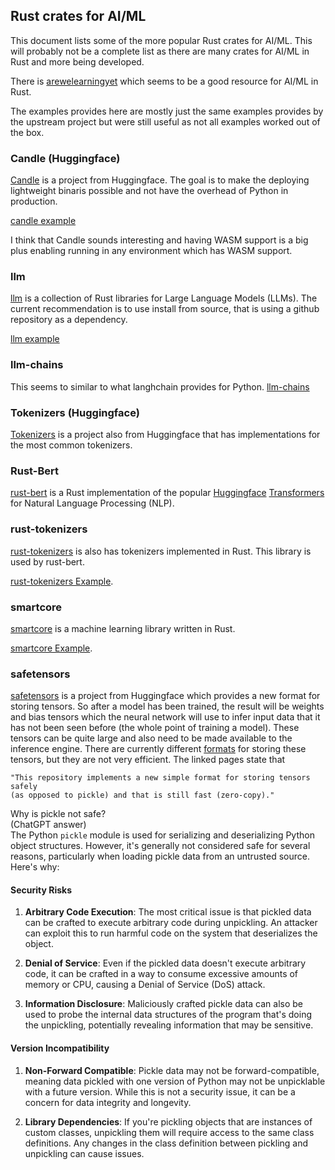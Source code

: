 ## Rust crates for AI/ML
This document lists some of the more popular Rust crates for AI/ML. This will
probably not be a complete list as there are many crates for AI/ML in Rust and
more being developed.

There is [arewelearningyet](https://www.arewelearningyet.com/) which seems to
be a good resource for AI/ML in Rust.

The examples provides here are mostly just the same examples provides by the
upstream project but were still useful as not all examples worked out of the
box.

### Candle (Huggingface)
[Candle](https://github.com/huggingface/candle) is a project from Huggingface.
The goal is to make the deploying lightweight binaris possible and not have the
overhead of Python in production.

[candle example](../hugging-face/rust/candle-example)

I think that Candle sounds interesting and having WASM support is a big plus
enabling running in any environment which has WASM support.

### llm
[llm](https://github.com/rustformers/llm) is a collection of Rust libraries for
Large Language Models (LLMs). The current recommendation is to use install from
source, that is using a github repository as a dependency.

[llm example](../fundamentals/rust/llm-example/README.md    )


### llm-chains
This seems to similar to what langhchain provides for Python.
[llm-chains](https://github.com/sobelio/llm-chain)


### Tokenizers (Huggingface)
[Tokenizers](https://github.com/huggingface/tokenizers) is a project also from
Huggingface that has implementations for the most common tokenizers.

### Rust-Bert
[rust-bert](https://github.com/guillaume-be/rust-bert) is a Rust implementation
of the popular [Huggingface](https://huggingface.co/)
[Transformers](https://github.com/huggingface/transformers) for Natural Language
Processing (NLP).

### rust-tokenizers
[rust-tokenizers](https://github.com/guillaume-be/rust-tokenizers) is also has
tokenizers implemented in Rust. This library is used by rust-bert.

[rust-tokenizers Example](../embeddings/rust/rust-tokenizers-example).

### smartcore
[smartcore](https://smartcorelib.org/) is a machine learning library written in
Rust. 

[smartcore Example](../fundamentals/rust/smartcore-example).


### safetensors
[safetensors](https://github.com/huggingface/safetensors/tree/main/safetensors)
is a project from Huggingface which provides a new format for storing tensors.
So after a model has been trained, the result will be weights and bias tensors
which the neural network will use to infer input data that it has not been seen
before (the whole point of training a model). These tensors can be quite large
and also need to be made available to the inference engine. There are currently
different [formats](https://github.com/huggingface/safetensors/tree/main/safetensors#yet-another-format-)
for storing these tensors, but they are not very efficient. 
The linked pages state that 
```
"This repository implements a new simple format for storing tensors safely
(as opposed to pickle) and that is still fast (zero-copy)."
```
Why is pickle not safe?  
(ChatGPT answer)  
The Python `pickle` module is used for serializing and deserializing Python
object structures. However, it's generally not considered safe for several
reasons, particularly when loading pickle data from an untrusted source.
Here's why:

#### Security Risks

1. **Arbitrary Code Execution**: The most critical issue is that pickled data 
can be crafted to execute arbitrary code during unpickling. An attacker can 
exploit this to run harmful code on the system that deserializes the object.

2. **Denial of Service**: Even if the pickled data doesn't execute arbitrary
code, it can be crafted in a way to consume excessive amounts of memory or CPU,
causing a Denial of Service (DoS) attack.

3. **Information Disclosure**: Maliciously crafted pickle data can also be
used to probe the internal data structures of the program that's doing the
unpickling, potentially revealing information that may be sensitive.

#### Version Incompatibility

1. **Non-Forward Compatible**: Pickle data may not be forward-compatible,
meaning data pickled with one version of Python may not be unpicklable with a
future version. While this is not a security issue, it can be a concern for
data integrity and longevity.

2. **Library Dependencies**: If you're pickling objects that are instances of
custom classes, unpickling them will require access to the same class
definitions. Any changes in the class definition between pickling and unpickling
can cause issues.
